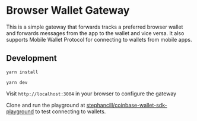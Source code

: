# Browser Wallet Gateway

This is a simple gateway that forwards tracks a preferred browser wallet and forwards messages from the app to the wallet and vice versa. It also supports Mobile Wallet Protocol for connecting to wallets from mobile apps.

## Development

```
yarn install
```

```
yarn dev
```

Visit `http://localhost:3004` in your browser to configure the gateway

Clone and run the playground at [stephancill/coinbase-wallet-sdk-playground](https://github.com/stephancill/coinbase-wallet-sdk-playground) to test connecting to wallets.
